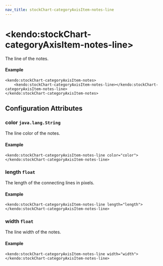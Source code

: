 ```yaml
---
nav_title: stockChart-categoryAxisItem-notes-line
---
```


# \<kendo:stockChart-categoryAxisItem-notes-line\>

The line of the notes.

#### Example
    <kendo:stockChart-categoryAxisItem-notes>
        <kendo:stockChart-categoryAxisItem-notes-line></kendo:stockChart-categoryAxisItem-notes-line>
    </kendo:stockChart-categoryAxisItem-notes>

## Configuration Attributes

### color `java.lang.String`

The line color of the notes.

#### Example
    <kendo:stockChart-categoryAxisItem-notes-line color="color">
    </kendo:stockChart-categoryAxisItem-notes-line>

### length `float`

The length of the connecting lines in pixels.

#### Example
    <kendo:stockChart-categoryAxisItem-notes-line length="length">
    </kendo:stockChart-categoryAxisItem-notes-line>

### width `float`

The line width of the notes.

#### Example
    <kendo:stockChart-categoryAxisItem-notes-line width="width">
    </kendo:stockChart-categoryAxisItem-notes-line>

